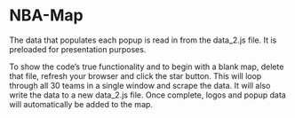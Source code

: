 # NBA-Map

The data that populates each popup is read in from the data_2.js file. It is preloaded for presentation purposes. 

To show the code’s true functionality and to begin with a blank map, delete that file, refresh your browser and click the star button. This will loop through all 30 teams in a single window and scrape the data. It will also write the data to a new data_2.js file. Once complete, logos and popup data will automatically be added to the map.
